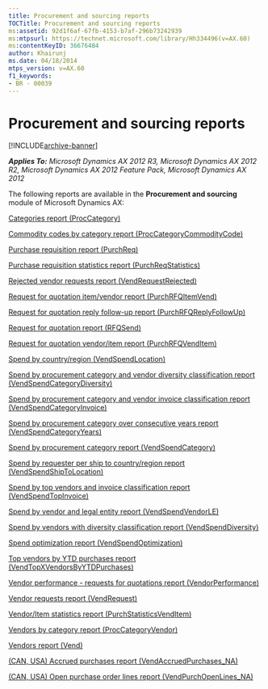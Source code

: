 ```yaml
---
title: Procurement and sourcing reports
TOCTitle: Procurement and sourcing reports
ms:assetid: 92d1f6af-67fb-4153-b7af-296b73242939
ms:mtpsurl: https://technet.microsoft.com/library/Hh334496(v=AX.60)
ms:contentKeyID: 36676484
author: Khairunj
ms.date: 04/18/2014
mtps_version: v=AX.60
f1_keywords:
- BR - 00039
---
```


# Procurement and sourcing reports 


[!INCLUDE[archive-banner](includes/archive-banner.md)]


_**Applies To:** Microsoft Dynamics AX 2012 R3, Microsoft Dynamics AX 2012 R2, Microsoft Dynamics AX 2012 Feature Pack, Microsoft Dynamics AX 2012_

The following reports are available in the **Procurement and sourcing** module of Microsoft Dynamics AX:

[Categories report (ProcCategory)](categories-report-proccategory.md)

[Commodity codes by category report (ProcCategoryCommodityCode)](commodity-codes-by-category-report-proccategorycommoditycode.md)

[Purchase requisition report (PurchReq)](purchase-requisition-report-purchreq.md)

[Purchase requisition statistics report (PurchReqStatistics)](purchase-requisition-statistics-report-purchreqstatistics.md)

[Rejected vendor requests report (VendRequestRejected)](rejected-vendor-requests-report-vendrequestrejected.md)

[Request for quotation item/vendor report (PurchRFQItemVend)](request-for-quotation-item-vendor-report-purchrfqitemvend.md)

[Request for quotation reply follow-up report (PurchRFQReplyFollowUp)](request-for-quotation-reply-follow-up-report-purchrfqreplyfollowup.md)

[Request for quotation report (RFQSend)](request-for-quotation-report-rfqsend.md)

[Request for quotation vendor/item report (PurchRFQVendItem)](request-for-quotation-vendor-item-report-purchrfqvenditem.md)

[Spend by country/region (VendSpendLocation)](spend-by-country-region-vendspendlocation.md)

[Spend by procurement category and vendor diversity classification report (VendSpendCategoryDiversity)](spend-by-procurement-category-and-vendor-diversity-classification-report-vendspendcategorydiversity.md)

[Spend by procurement category and vendor invoice classification report (VendSpendCategoryInvoice)](spend-by-procurement-category-and-vendor-invoice-classification-report-vendspendcategoryinvoice.md)

[Spend by procurement category over consecutive years report (VendSpendCategoryYears)](spend-by-procurement-category-over-consecutive-years-report-vendspendcategoryyears.md)

[Spend by procurement category report (VendSpendCategory)](spend-by-procurement-category-report-vendspendcategory.md)

[Spend by requester per ship to country/region report (VendSpendShipToLocation)](spend-by-requester-per-ship-to-country-region-report-vendspendshiptolocation.md)

[Spend by top vendors and invoice classification report (VendSpendTopInvoice)](spend-by-top-vendors-and-invoice-classification-report-vendspendtopinvoice.md)

[Spend by vendor and legal entity report (VendSpendVendorLE)](spend-by-vendor-and-legal-entity-report-vendspendvendorle.md)

[Spend by vendors with diversity classification report (VendSpendDiversity)](spend-by-vendors-with-diversity-classification-report-vendspenddiversity.md)

[Spend optimization report (VendSpendOptimization)](spend-optimization-report-vendspendoptimization.md)

[Top vendors by YTD purchases report (VendTopXVendorsByYTDPurchases)](top-vendors-by-ytd-purchases-report-vendtopxvendorsbyytdpurchases.md)

[Vendor performance - requests for quotations report (VendorPerformance)](vendor-performance-requests-for-quotations-report-vendorperformance.md)

[Vendor requests report (VendRequest)](vendor-requests-report-vendrequest.md)

[Vendor/Item statistics report (PurchStatisticsVendItem)](vendor-item-statistics-report-purchstatisticsvenditem.md)

[Vendors by category report (ProcCategoryVendor)](vendors-by-category-report-proccategoryvendor.md)

[Vendors report (Vend)](vendors-report-vend.md)

[(CAN, USA) Accrued purchases report (VendAccruedPurchases\_NA)](can-usa-accrued-purchases-report-vendaccruedpurchases-na.md)

[(CAN, USA) Open purchase order lines report (VendPurchOpenLines\_NA)](can-usa-open-purchase-order-lines-report-vendpurchopenlines-na.md)

  


